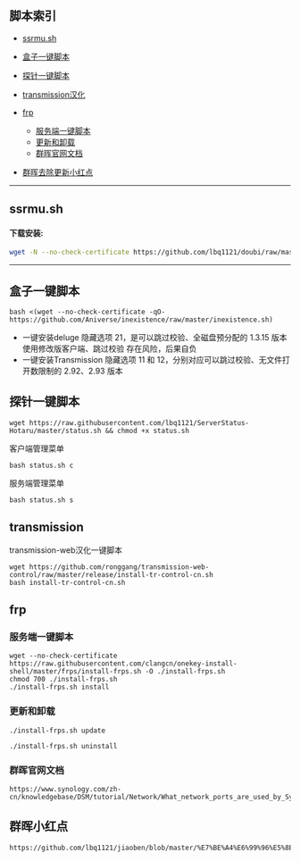 ## 脚本索引

* [ ssrmu.sh ](#ssrmush)
  

* [  盒子一键脚本  ](#盒子一键脚本)


* [  探针一键脚本  ](#探针一键脚本)


* [ transmission汉化  ](#transmission )


* [  frp  ](#frp)
  * [  服务端一键脚本](#服务端一键脚本)
  * [  更新和卸载](#更新和卸载)
  * [  群晖官网文档](#群晖官网文档)

* [ 群晖去除更新小红点 ](#群晖小红点)



---
## ssrmu.sh


#### 下载安装:
``` bash
wget -N --no-check-certificate https://github.com/lbq1121/doubi/raw/master/ssrmu.sh && chmod +x ssrmu.sh && bash ssrmu.sh
```

---
## 盒子一键脚本


```
bash <(wget --no-check-certificate -qO- https://github.com/Aniverse/inexistence/raw/master/inexistence.sh)
```

- 一键安装deluge 隐藏选项 21，是可以跳过校验、全磁盘预分配的 1.3.15 版本
使用修改版客户端、跳过校验 存在风险，后果自负
- 一键安装Transmission 隐藏选项 11 和 12，分别对应可以跳过校验、无文件打开数限制的 2.92、2.93 版本


## 探针一键脚本

```
wget https://raw.githubusercontent.com/lbq1121/ServerStatus-Hotaru/master/status.sh && chmod +x status.sh
```

客户端管理菜单
```
bash status.sh c
```

服务端管理菜单
```
bash status.sh s
```

## transmission 

transmission-web汉化一键脚本

```
wget https://github.com/ronggang/transmission-web-control/raw/master/release/install-tr-control-cn.sh
bash install-tr-control-cn.sh
```

## frp

### 服务端一键脚本

```
wget --no-check-certificate https://raw.githubusercontent.com/clangcn/onekey-install-shell/master/frps/install-frps.sh -O ./install-frps.sh
chmod 700 ./install-frps.sh
./install-frps.sh install
````

### 更新和卸载

```
./install-frps.sh update

./install-frps.sh uninstall

```

### 群晖官网文档

```
https://www.synology.com/zh-cn/knowledgebase/DSM/tutorial/Network/What_network_ports_are_used_by_Synology_services
```
## 群晖小红点

```
https://github.com/lbq1121/jiaoben/blob/master/%E7%BE%A4%E6%99%96%E5%8E%BB%E5%B0%8F%E7%BA%A2%E7%82%B9.md
```
